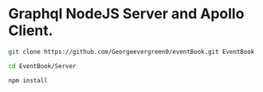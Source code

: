 # Graphql NodeJS Server and Apollo Client.

```sh
git clone https://github.com/Georgeevergreen0/eventBook.git EventBook

cd EventBook/Server

npm install

```